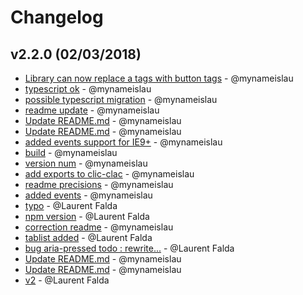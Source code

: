 # Changelog

## v2.2.0 (02/03/2018)
- [Library can now replace a tags with button tags](https://api.github.com/repos/mynameislau/clic-clac/git/commits/a5e44853924e436e54da5746db117a8903a34470) - @mynameislau
- [typescript ok](https://api.github.com/repos/mynameislau/clic-clac/git/commits/393ca071d4a62cfdb2e97004ff0ff6d68388ede7) - @mynameislau
- [possible typescript migration](https://api.github.com/repos/mynameislau/clic-clac/git/commits/fe6fac786fe11416c3efed58a1142acab3fbef86) - @mynameislau
- [readme update](https://api.github.com/repos/mynameislau/clic-clac/git/commits/2bfcbd424f668225c22d7a2dd57955266a8fd6d8) - @mynameislau
- [Update README.md](https://api.github.com/repos/mynameislau/clic-clac/git/commits/8c8d7dec1d39f62d58168a4b6fc2904428fc658d) - @mynameislau
- [Update README.md](https://api.github.com/repos/mynameislau/clic-clac/git/commits/00a3f1e04a784458653c566d2da4bf91f033ace5) - @mynameislau
- [added events support for IE9+](https://api.github.com/repos/mynameislau/clic-clac/git/commits/0d8e43cff10bdfa0fdf17ae26ae870fb31ce2a4a) - @mynameislau
- [build](https://api.github.com/repos/mynameislau/clic-clac/git/commits/b0148f47f372cd11924b916a7ea83ed126285124) - @mynameislau
- [version num](https://api.github.com/repos/mynameislau/clic-clac/git/commits/72cc42a1dae8859d1c97bef9240cbcea141c32bf) - @mynameislau
- [add exports to clic-clac](https://api.github.com/repos/mynameislau/clic-clac/git/commits/b3224875a74b281e315990bfd02a3e2e535b9b3e) - @mynameislau
- [readme precisions](https://api.github.com/repos/mynameislau/clic-clac/git/commits/7a830cb51e775c5a699119e5ba6d806f29424904) - @mynameislau
- [added events](https://api.github.com/repos/mynameislau/clic-clac/git/commits/727f1e5d1309a5e18a52a1a9963dc609accb8c48) - @mynameislau
- [typo](https://api.github.com/repos/mynameislau/clic-clac/git/commits/f6b1683b28b208984bfa5d0c735374a3f7e48cea) - @Laurent Falda
- [npm version](https://api.github.com/repos/mynameislau/clic-clac/git/commits/057a7b44970cf0b3fd0eaadc721c8a1988810136) - @Laurent Falda
- [correction readme](https://api.github.com/repos/mynameislau/clic-clac/git/commits/a060b6797fa1ea7d017b956f6053cf300ef40cba) - @mynameislau
- [tablist added](https://api.github.com/repos/mynameislau/clic-clac/git/commits/91039e334c517d446f2994128b1c02242d182fc1) - @Laurent Falda
- [bug aria-pressed todo : rewrite...](https://api.github.com/repos/mynameislau/clic-clac/git/commits/729533add9c08099d94fea7b69da62323afd1e01) - @Laurent Falda
- [Update README.md](https://api.github.com/repos/mynameislau/clic-clac/git/commits/2df74890c0557629517bc73780261dc18c93646b) - @mynameislau
- [Update README.md](https://api.github.com/repos/mynameislau/clic-clac/git/commits/b60e58e4cbf60c0adbe13e0d5ff28d04e26d0d22) - @mynameislau
- [v2](https://api.github.com/repos/mynameislau/clic-clac/git/commits/53eb5b3e0bdc0f30c563899db39a4b83c8e8b42b) - @Laurent Falda

